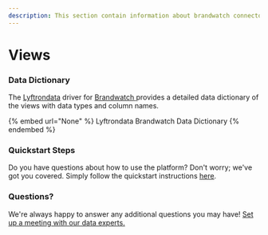 ```yaml
---
description: This section contain information about brandwatch connector views information
---
```


# Views

### Data Dictionary

The [Lyftrondata](https://www.lyftrondata.com/) driver for [Brandwatch](None/)[ ](https://www.lyftrondata.com/integration/brandwatch/)provides a detailed data dictionary of the views with data types and column names.

{% embed url="None" %}
Lyftrondata Brandwatch Data Dictionary
{% endembed %}

### Quickstart Steps

Do you have questions about how to use the platform? Don't worry; we've got you covered. Simply follow the quickstart instructions [here](../README.md).

### Questions? <a href="#questions" id="questions"></a>

We're always happy to answer any additional questions you may have! [Set up a meeting with our data experts.](https://www.lyftrondata.com/book-a-meeting/)


